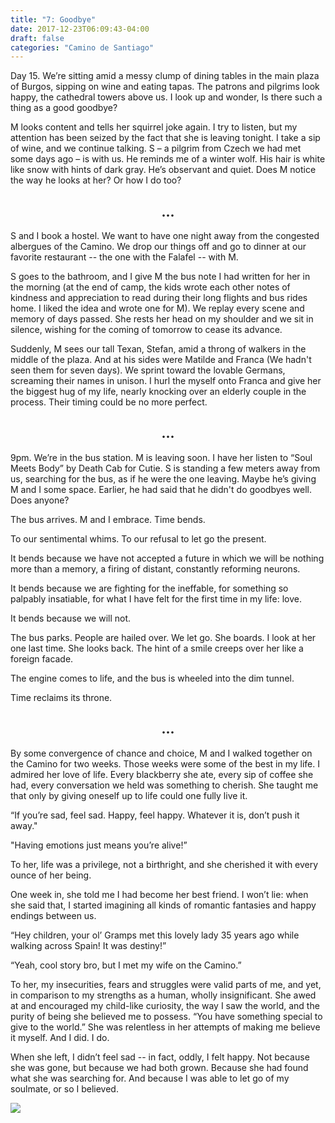```yaml
---
title: "7: Goodbye"
date: 2017-12-23T06:09:43-04:00
draft: false
categories: "Camino de Santiago"
---
```

Day 15. We’re sitting amid a messy clump of dining tables in the main plaza of Burgos, sipping on wine and eating tapas. The patrons and pilgrims look happy, the cathedral towers above us. I look up and wonder, Is there such a thing as a good goodbye?

M looks content and tells her squirrel joke again. I try to listen, but my attention has been seized by the fact that she is leaving tonight. I take a sip of wine, and we continue talking. S – a pilgrim from Czech we had met some days ago – is with us. He reminds me of a winter wolf. His hair is white like snow with hints of dark gray. He’s observant and quiet. Does M notice the way he looks at her? Or how I do too?
## <center>...</center>

S and I book a hostel. We want to have one night away from the congested albergues of the Camino. We drop our things off and go to dinner at our favorite restaurant -- the one with the Falafel -- with M. 

S goes to the bathroom, and I give M the bus note I had written for her in the morning (at the end of camp, the kids wrote each other notes of kindness and appreciation to read during their long flights and bus rides home. I liked the idea and wrote one for M). We replay every scene and memory of days passed. She rests her head on my shoulder and we sit in silence, wishing for the coming of tomorrow to cease its advance.

Suddenly, M sees our tall Texan, Stefan, amid a throng of walkers in the middle of the plaza. And at his sides were Matilde and Franca (We hadn't seen them for seven days). We sprint toward the lovable Germans, screaming their names in unison. I hurl the myself onto Franca and give her the biggest hug of my life, nearly knocking over an elderly couple in the process. Their timing could be no more perfect.
## <center>...</center>

9pm. We’re in the bus station. M is leaving soon. I have her listen to “Soul Meets Body” by Death Cab for Cutie. S is standing a few meters away from us, searching for the bus, as if he were the one leaving. Maybe he’s giving M and I some space. Earlier, he had said that he didn't do goodbyes well. Does anyone?

The bus arrives. M and I embrace. Time bends.

To our sentimental whims. To our refusal to let go the present.

It bends because we have not accepted a future in which we will be nothing more than a memory, a firing of distant, constantly reforming neurons.

It bends because we are fighting for the ineffable, for something so palpably insatiable, for what I have felt for the first time in my life: love.

It bends because we will not.

The bus parks. People are hailed over. We let go. She boards. I look at her one last time. She looks back. The hint of a smile creeps over her like a foreign facade.

The engine comes to life, and the bus is wheeled into the dim tunnel.

Time reclaims its throne.
## <center>...</center>

By some convergence of chance and choice, M and I walked together on the Camino for two weeks. Those weeks were some of the best in my life. I admired her love of life. Every blackberry she ate, every sip of coffee she had, every conversation we held was something to cherish. She taught me that only by giving oneself up to life could one fully live it.

“If you’re sad, feel sad. Happy, feel happy. Whatever it is, don’t push it away."

"Having emotions just means you’re alive!”

To her, life was a privilege, not a birthright, and she cherished it with every ounce of her being.

One week in, she told me I had become her best friend. I won’t lie: when she said that, I started imagining all kinds of romantic fantasies and happy endings between us.

“Hey children, your ol’ Gramps met this lovely lady 35 years ago while walking across Spain! It was destiny!”

“Yeah, cool story bro, but I met my wife on the Camino.”

To her, my insecurities, fears and struggles were valid parts of me, and yet, in comparison to my strengths as a human, wholly insignificant. She awed at and encouraged my child-like curiosity, the way I saw the world, and the purity of being she believed me to possess. “You have something special to give to the world.” She was relentless in her attempts of making me believe it myself. And I did. I do.

When she left, I didn’t feel sad -- in fact, oddly, I felt happy. Not because she was gone, but because we had both grown. Because she had found what she was searching for. And because I was able to let go of my soulmate, or so I believed.

![](/../images/goodbye.jpg)